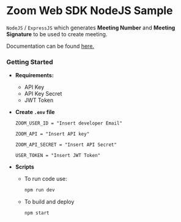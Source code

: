 # Zoom Web SDK NodeJS Sample

`NodeJS` / `ExpressJS` which generates **Meeting Number** and **Meeting Signature** to be used to create meeting.

Documentation can be found [here.](https://marketplace.zoom.us/docs/sdk/native-sdks/web/build/signature)

### Getting Started

-   **Requirements:**

    -   API Key
    -   API Key Secret
    -   JWT Token

-   **Create `.env` file**

    ```
    ZOOM_USER_ID = "Insert developer Email"

    ZOOM_API = "Insert API key"

    ZOOM_API_SECRET = "Insert API Secret"

    USER_TOKEN = "Insert JWT Token"
    ```

-   **Scripts**

    -   To run code use:

        ```bash
        npm run dev
        ```

    -   To build and deploy

        ```bash
        npm start
        ```
